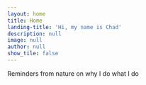 ```yaml
---
layout: home
title: Home
landing-title: 'Hi, my name is Chad'
description: null
image: null
author: null
show_tile: false
---
```


[comment]: <> (Text below is from inspiration.md description)

Reminders from nature on why I do what I do
